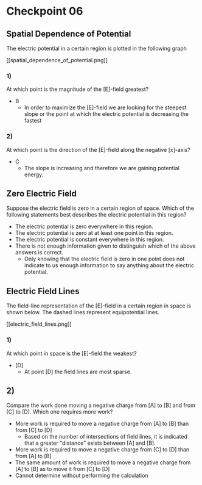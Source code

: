 # Checkpoint 06

## Spatial Dependence of Potential
The electric potential in a certain region is plotted 
in the following graph

[[spatial_dependence_of_potential.png]]

### 1)
At which point is the magnitude of the \[E\]-field greatest?

* B
  * In order to maximize the \[E\]-field we are looking for the 
    steepest slope or the point at which the electric potential is
    decreasing the fastest

### 2)
At which point is the direction of the \[E\]-field along the negative \[x\]-axis?

* C
  * The slope is increasing and therefore we are gaining potential energy.


## Zero Electric Field
Suppose the electric field is zero in a certain region of space. 
Which of the following statements best describes the electric
potential in this region?

* The electric potential is zero everywhere in this region.
* The electric potential is zero at at least one point in this region.
* The electric potential is constant everywhere in this region.
* There is not enough information given to distinguish which of the above answers is correct.
  * Only knowing that the electric field is zero in one point does not indicate to us enough
    information to say anything about the electric potential.

## Electric Field Lines
The field-line representation of the \[E\]-field in a certain region in 
space is shown below. The dashed lines represent equipotential lines.

[[electric_field_lines.png]]

### 1)
At which point in space is the \[E\]-field the weakest?

* \[D\]
  * At point \[D\] the field lines are most sparse.

## 2)
Compare the work done moving a negative charge from 
\[A\] to \[B\] and from \[C\] to \[D\]. Which one requires more work?

* More work is required to move a negative charge from \[A\] to \[B\] than from \[C\] to \[D\]
  * Based on the number of intersections of field lines, it is indicated that a greater 
    "distance" exists between \[A\] and \[B\].
* More work is required to move a negative charge from \[C\] to \[D\] than from \[A\] to \[B\]
* The same amount of work is required to move a negative charge 
  from \[A\] to \[B\] as to move it from \[C\] to \[D\]
* Cannot determine without performing the calculation